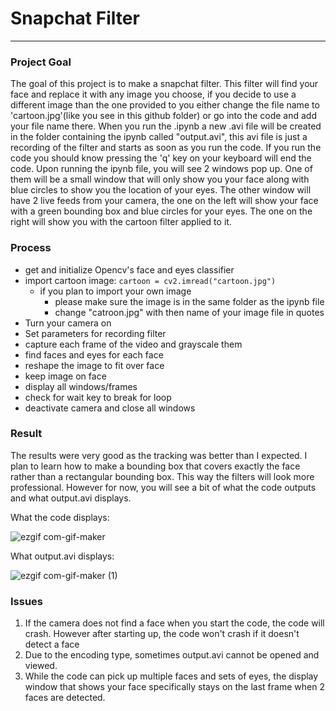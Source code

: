 # Snapchat Filter
___
 
### Project Goal
The goal of this project is to make a snapchat filter. This filter will find your face and replace it with any image you choose, if you decide to use a different image than the one provided to you either change the file name to 'cartoon.jpg'(like you see in this github folder) or go into the code and add your file name there. When you run the .ipynb a new .avi file will be created in the folder containing the ipynb called "output.avi", this avi file is just a recording of the filter and starts as soon as you run the code. If you run the code you should know pressing the 'q' key on your keyboard will end the code. Upon running the ipynb file, you will see 2 windows pop up. One of them will be a small window that will only show you your face along with blue circles to show you the location of your eyes. The other window will have 2 live feeds from your camera, the one on the left will show your face with a green bounding box and blue circles for your eyes. The one on the right will show you with the cartoon filter applied to it.  

### Process
  
  - get and initialize Opencv's face and eyes classifier
  - import cartoon image: `cartoon = cv2.imread("cartoon.jpg")`
     - if you plan to import your own image 
         - please make sure the image is in the same folder as the ipynb file
         - change "catroon.jpg" with then name of your image file in quotes    
  - Turn your camera on
  - Set parameters for recording filter
  - capture each frame of the video and grayscale them
  - find faces and eyes for each face
  - reshape the image to fit over face
  - keep image on face
  - display all windows/frames
  - check for wait key to break for loop
  - deactivate camera and close all windows

### Result
The results were very good as the tracking was better than I expected. I plan to learn how to make a bounding box that covers exactly the face rather than a rectangular bounding box. This way the filters will look more professional. However for now, you will see a bit of what the code outputs and what output.avi displays.

What the code displays:

![ezgif com-gif-maker](https://user-images.githubusercontent.com/32663193/121992934-92ed7980-cd70-11eb-82ba-33b23a9dfd86.gif)

What output.avi displays:

![ezgif com-gif-maker (1)](https://user-images.githubusercontent.com/32663193/121993540-a220f700-cd71-11eb-839d-9142c3fc97ae.gif)

### Issues
1) If the camera does not find a face when you start the code, the code will crash. However after starting up, the code won't crash if it doesn't detect a face
2) Due to the encoding type, sometimes output.avi cannot be opened and viewed.
3) While the code can pick up multiple faces and sets of eyes, the display window that shows your face specifically stays on the last frame when 2 faces are detected.
